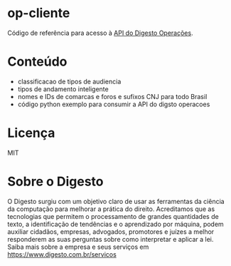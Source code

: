 # op-cliente

Código de referência para acesso à [API do Digesto Operações](https://blog.digesto.com.br/api-digesto-operações-adicione-o-poder-do-big-data-ao-seu-sistema-jurídico-a962f86a2520).

# Conteúdo

* classificacao de tipos de audiencia
* tipos de andamento inteligente
* nomes e IDs de comarcas e foros e sufixos CNJ para todo Brasil
* código python exemplo para consumir a API do digsto operacoes

# Licença

MIT

# Sobre o Digesto

O Digesto surgiu com um objetivo claro de usar as ferramentas da ciência da computação para melhorar a prática do direito. Acreditamos que as tecnologias que permitem o processamento de grandes quantidades de texto, a identificação de tendências e o aprendizado por máquina, podem auxiliar cidadãos, empresas, advogados, promotores e juízes a melhor responderem as suas perguntas sobre como interpretar e aplicar a lei. Saiba mais sobre a empresa e seus serviços em https://www.digesto.com.br/servicos

